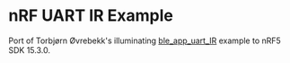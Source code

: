 # nRF UART IR Example

Port of Torbjørn Øvrebekk's illuminating [ble_app_uart_IR](https://devzone.nordicsemi.com/f/nordic-q-a/10263/infrared-send-driver-time-length-is-not-correct-sometimes-why) example to nRF5 SDK 15.3.0.